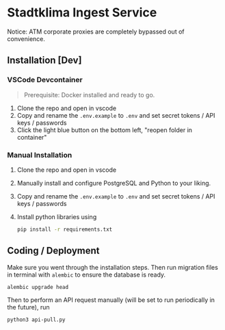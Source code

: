 # Stadtklima Ingest Service

Notice: ATM corporate proxies are completely bypassed out of convenience.

## Installation [Dev]

### VSCode Devcontainer

> Prerequisite: Docker installed and ready to go.

1. Clone the repo and open in vscode
2. Copy and rename the `.env.example` to `.env` and set secret tokens / API keys / passwords
3. Click the light blue button on the bottom left, "reopen folder in container"

### Manual Installation

1. Clone the repo and open in vscode
2. Manually install and configure PostgreSQL and Python to your liking.
3. Copy and rename the `.env.example` to `.env` and set secret tokens / API keys / passwords
4. Install python libraries using

    ```sh
    pip install -r requirements.txt
    ```

## Coding / Deployment

Make sure you went through the installation steps. Then run migration files in terminal with `alembic` to ensure the database is ready.

```
alembic upgrade head
```

Then to perform an API request manually (will be set to run periodically in the future), run

```
python3 api-pull.py
```